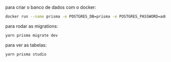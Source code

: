 para criar o banco de dados com o docker:

```bash
docker run --name prisma -e POSTGRES_DB=prisma -e POSTGRES_PASSWORD=admin -p 5432:5432 -d postgres
```

para rodar as migrations:

```bash
yarn prisma migrate dev
```

para ver as tabelas:

```bash
yarn prisma studio
```
